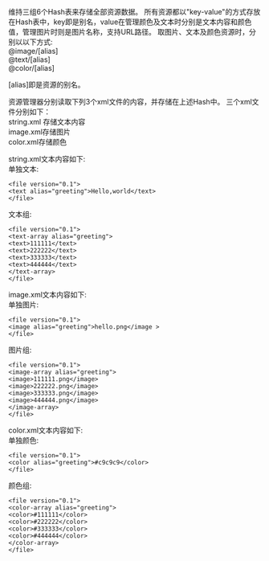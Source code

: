 维持三组6个Hash表来存储全部资源数据。
所有资源都以"key-value"的方式存放在Hash表中，key即是别名，value在管理颜色及文本时分别是文本内容和颜色值，管理图片时则是图片名称，支持URL路径。
取图片、文本及颜色资源时，分别以以下方式:<br>
    @image/[alias]<br>
    @text/[alias]<br>
    @color/[alias]<br>

[alias]即是资源的别名。

资源管理器分别读取下列3个xml文件的内容，并存储在上述Hash中。
三个xml文件分别如下：<br>
string.xml 存储文本内容<br>
image.xml存储图片<br>
color.xml存储颜色<br>

string.xml文本内容如下:<br>
单独文本:<br>
```
<file version="0.1">
<text alias="greeting">Hello,world</text>
</file>
```
文本组:<br>
```
<file version="0.1">
<text-array alias="greeting">
<text>111111</text>
<text>222222</text>
<text>333333</text>
<text>444444</text>
</text-array>
</file>
```

image.xml文本内容如下:<br>
单独图片:<br>
```
<file version="0.1">
<image alias="greeting">hello.png</image >
</file>
```
图片组:<br>
```
<file version="0.1">
<image-array alias="greeting">
<image>111111.png</image>
<image>222222.png</image>
<image>333333.png</image>
<image>444444.png</image>
</image-array>
</file>
```

color.xml文本内容如下:<br>
单独颜色:<br>
```
<file version="0.1">
<color alias="greeting">#c9c9c9</color>
</file>
```
颜色组:<br>
```
<file version="0.1">
<color-array alias="greeting">
<color>#111111</color>
<color>#222222</color>
<color>#333333</color>
<color>#444444</color>
</color-array>
</file>
```
